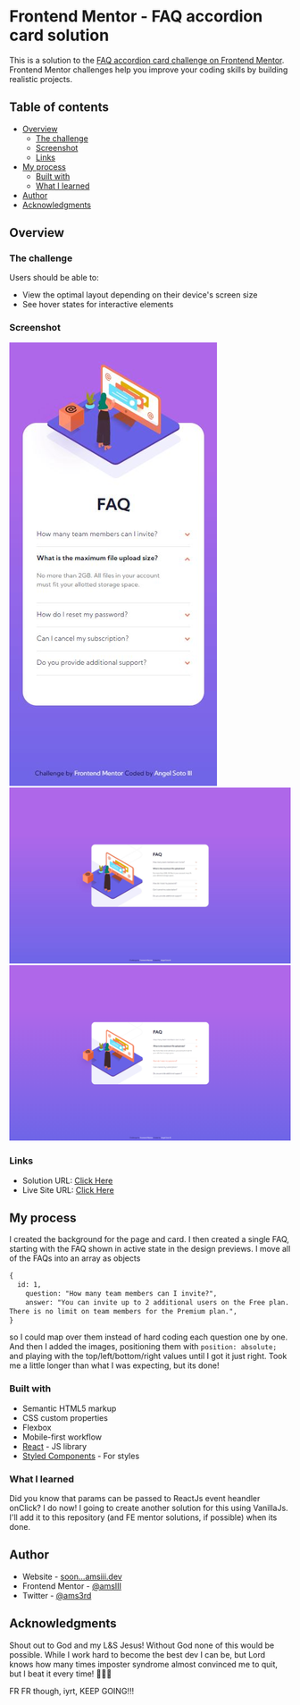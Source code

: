 # Frontend Mentor - FAQ accordion card solution

This is a solution to the [FAQ accordion card challenge on Frontend Mentor](https://www.frontendmentor.io/challenges/faq-accordion-card-XlyjD0Oam). Frontend Mentor challenges help you improve your coding skills by building realistic projects.

## Table of contents

- [Overview](#overview)
  - [The challenge](#the-challenge)
  - [Screenshot](#screenshot)
  - [Links](#links)
- [My process](#my-process)
  - [Built with](#built-with)
  - [What I learned](#what-i-learned)
- [Author](#author)
- [Acknowledgments](#acknowledgments)

## Overview

### The challenge

Users should be able to:

- View the optimal layout depending on their device's screen size
- See hover states for interactive elements

### Screenshot

![Mobile View](./MobileScreenshot.jpg)
![Desktop View](./DesktopScreenshot.jpg)
![Hover View](./HoverScreenshot.jpg)

### Links

- Solution URL: [Click Here](https://www.frontendmentor.io/solutions/3column-preview-card-component-using-react-andand-styled-components-k1HlMn92M)
- Live Site URL: [Click Here](https://amsiii.github.io/3-column-card/)

## My process

I created the background for the page and card. I then created a single FAQ, starting with the FAQ shown in active state in the design previews. I move all of the FAQs into an array as objects

```
{
  id: 1,
	question: "How many team members can I invite?",
	answer: "You can invite up to 2 additional users on the Free plan. There is no limit on team members for the Premium plan.",
}
```

so I could map over them instead of hard coding each question one by one. And then I added the images, positioning them with `position: absolute;` and playing with the top/left/bottom/right values until I got it just right. Took me a little longer than what I was expecting, but its done!

### Built with

- Semantic HTML5 markup
- CSS custom properties
- Flexbox
- Mobile-first workflow
- [React](https://reactjs.org/) - JS library
- [Styled Components](https://styled-components.com/) - For styles

### What I learned

Did you know that params can be passed to ReactJs event heandler onClick? I do now! I going to create another solution for this using VanillaJs. I'll add it to this repository (and FE mentor solutions, if possible) when its done.

## Author

- Website - [soon...amsiii.dev](https://www.amsiii.dev)
- Frontend Mentor - [@amsIII](https://www.frontendmentor.io/profile/amsIII)
- Twitter - [@ams3rd](https://www.twitter.com/ams3rd)

## Acknowledgments

Shout out to God and my L&S Jesus! Without God none of this would be possible. While I work hard to become the best dev I can be, but Lord knows how many times imposter syndrome almost convinced me to quit, but I beat it every time! 💪💪💪

FR FR though, iyrt, KEEP GOING!!!
